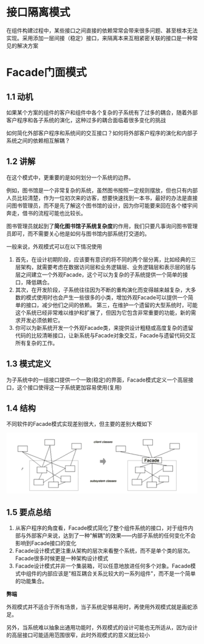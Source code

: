 # 接口隔离模式

在组件构建过程中，某些接口之间直接的依赖常常会带来很多问题、甚至根本无法实现。采用添加一层间接（稳定）接口，来隔离本来互相紧密关联的接口是一种常见的解决方案

# Facade门面模式

## 1.1 动机

如果某个方案的组件的客户和组件中各个复杂的子系统有了过多的耦合，随着外部客户程序和各子系统的演化，这种过多的耦合面临着很多变化的挑战

如何简化外部客户程序和系统间的交互接口？如何将外部客户程序的演化和内部子系统之间的依赖相互解耦？

## 1.2 讲解

在这个模式中，更重要的是如何划分一个系统的边界。

例如，图书馆是一个非常复杂的系统，虽然图书按照一定规则摆放，但也只有内部人员比较清楚，作为一位初次来的访客，想要快速找到一本书，最好的办法是直接问图书管理员，而不是先了解这个图书馆的设计，因为你可能要来回在各个楼宇间奔走，借书的流程可能也比较长。

图书管理员就起到了**简化图书馆子系统复杂度**的作用，我们只要凡事询问图书管理员即可，而不需要关心他是如何与图书馆内部系统打交道的。

一般来说，外观模式可以在以下情况使用

1. 首先，在设计初期阶段，应该要有意识的将不同的两个层分离，比如经典的三层架构，就需要考虑在数据访问层和业务逻辑层、业务逻辑层和表示层的层与层之间建立一个外观Facade，这个可以为复杂的子系统提供一个简单的接口，降低耦合。
2. 其次，在开发阶段，子系统往往因为不断的重构演化而变得越来越复杂，大多数的模式使用时也会产生一些很多的小类，增加外观Facade可以提供一个简单的接口，减少他们之间的依赖。
   第三，在维护一个遗留的大型系统时，可能这个系统已经非常难以维护和扩展了，但因为它包含非常重要的功能，新的需求开发必须依赖它。
3. 你可以为新系统开发一个外观Facade类，来提供设计粗糙或高度复杂的遗留代码的比较清晰接口，让新系统与Facade对象交互，Facade与遗留代码交互所有复杂的工作。

## 1.3 模式定义

为子系统中的一组接口提供一个一致(稳定)的界面，Facade模式定义一个高层接口，这个接口使得这一子系统更加容易使用(复用)

## 1.4 结构

不同软件的Facade模式实现差别很大，但主要的差别大概如下

![](../img/facade模式结构.png)

## 1.5 要点总结

1. 从客户程序的角度看，Facade模式简化了整个组件系统的接口，对于组件内部与外部客户来说，达到了一种"解耦"的效果——内部子系统的任何变化不会影响到Facade接口的变化
2. Facade设计模式更注重从架构的层次来看整个系统，而不是单个类的层次。Facade很多时候更是一种架构设计模式
3. Facade设计模式并非一个集装箱，可以任意地放进任何多个对象。Facade模式中组件的内部应该是"相互耦合关系比较大的一系列组件"，而不是一个简单的功能集合。

**弊端**

外观模式并不适合于所有场景，当子系统足够易用时，再使用外观模式就是画蛇添足。

另外，当系统难以抽象出通用功能时，外观模式的设计可能也无所适从，因为设计的高层接口可能适用范围很窄，此时外观模式的意义就比较小